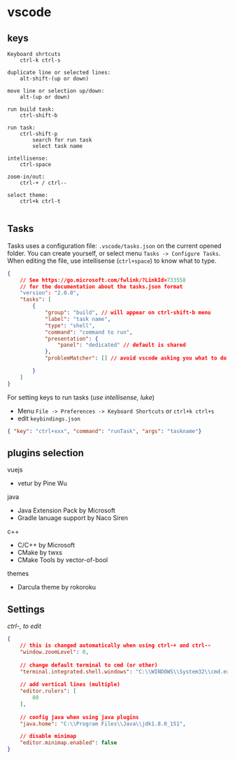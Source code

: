 # vscode

## keys

```
Keyboard shrtcuts
    ctrl-k ctrl-s

duplicate line or selected lines:
    alt-shift-(up or down)

move line or selection up/down:
    alt-(up or down)

run build task:
    ctrl-shift-b

run task:
    ctrl-shift-p
        search for run task
        select task name

intellisense:
    ctrl-space

zoom-in/out:
    ctrl-+ / ctrl--

select theme:
    ctrl+k ctrl-t
    

```

## Tasks

Tasks uses a configuration file: `.vscode/tasks.json` on the current opened
folder. You can create yourself, or select menu `Tasks -> Configure Tasks`. When
editing the file, use intellisense (`ctrl+space`) to know what to type.

```json
{
    // See https://go.microsoft.com/fwlink/?LinkId=733558
    // for the documentation about the tasks.json format
    "version": "2.0.0",
    "tasks": [
        {
            "group": "build", // will appear on ctrl-shift-b menu
            "label": "task name",
            "type": "shell",
            "command": "command to run",
            "presentation": {
                "panel": "dedicated" // default is shared 
            },
            "problemMatcher": [] // avoid vscode asking you what to do with output

        }
    ]
}
```

For setting keys to run tasks (_use intellisense, luke_) 

* Menu `File -> Preferences -> Keyboard Shortcuts` or `ctrl+k ctrl+s`
* edit `keybindings.json`
```json
{ "key": "ctrl+xxx", "command": "runTask", "args": "taskname"}
```
	
## plugins selection

vuejs
* vetur by Pine Wu

java
* Java Extension Pack by Microsoft 
* Gradle lanuage support by Naco Siren

c++
* C/C++ by Microsoft
* CMake by twxs
* CMake Tools by vector-of-bool

themes
* Darcula theme by rokoroku

## Settings

_ctrl-, to edit_

```json
{
    // this is changed automatically when using ctrl-+ and ctrl--
    "window.zoomLevel": 0,
    
    // change default terminal to cmd (or other)
    "terminal.integrated.shell.windows": "C:\\WINDOWS\\System32\\cmd.exe",
    
    // add vertical lines (multiple)
    "editor.rulers": [
        80
    ],
    
    // config java when using java plugins
    "java.home": "C:\\Program Files\\Java\\jdk1.8.0_151",

    // disable minimap
    "editor.minimap.enabled": false
}
```